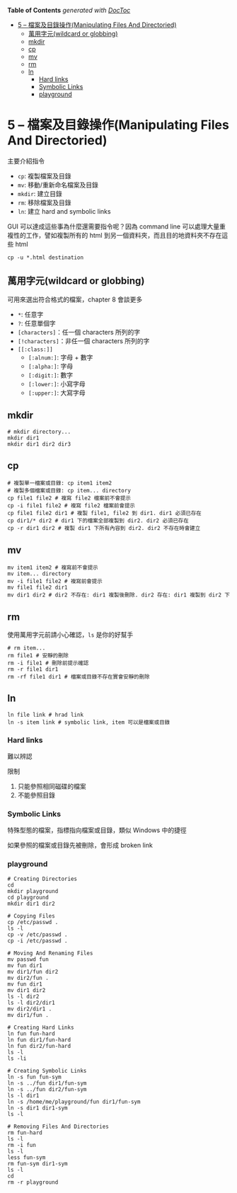 <!-- START doctoc generated TOC please keep comment here to allow auto update -->
<!-- DON'T EDIT THIS SECTION, INSTEAD RE-RUN doctoc TO UPDATE -->
**Table of Contents**  *generated with [DocToc](https://github.com/thlorenz/doctoc)*

- [5 – 檔案及目錄操作(Manipulating Files And Directoried)](#5--%E6%AA%94%E6%A1%88%E5%8F%8A%E7%9B%AE%E9%8C%84%E6%93%8D%E4%BD%9Cmanipulating-files-and-directoried)
  - [萬用字元(wildcard or globbing)](#%E8%90%AC%E7%94%A8%E5%AD%97%E5%85%83wildcard-or-globbing)
  - [mkdir](#mkdir)
  - [cp](#cp)
  - [mv](#mv)
  - [rm](#rm)
  - [ln](#ln)
    - [Hard links](#hard-links)
    - [Symbolic Links](#symbolic-links)
    - [playground](#playground)

<!-- END doctoc generated TOC please keep comment here to allow auto update -->

# 5 – 檔案及目錄操作(Manipulating Files And Directoried)

主要介紹指令

- `cp`: 複製檔案及目錄
- `mv`: 移動/重新命名檔案及目錄
- `mkdir`: 建立目錄
- `rm`: 移除檔案及目錄
- `ln`: 建立 hard and symbolic links

GUI 可以達成這些事為什麼還需要指令呢？因為 command line 可以處理大量重複性的工作，譬如複製所有的 html 到另一個資料夾，而且目的地資料夾不存在這些 html

```shell
cp -u *.html destination
```

## 萬用字元(wildcard or globbing)

可用來選出符合格式的檔案，chapter 8 會談更多

- `*`: 任意字
- `?`: 任意單個字
- `[characters]`：任一個 characters 所列的字
- `[!characters]`：非任一個 characters 所列的字
- `[[:class:]]`
  - `[:alnum:]`: 字母 + 數字
  - `[:alpha:]`: 字母
  - `[:digit:]`: 數字
  - `[:lower:]`: 小寫字母
  - `[:upper:]`: 大寫字母

## mkdir

```shell
# mkdir directory...
mkdir dir1
mkdir dir1 dir2 dir3
```

## cp

```shell
# 複製單一檔案或目錄: cp item1 item2
# 複製多個檔案或目錄: cp item... directory
cp file1 file2 # 複寫 file2 檔案前不會提示
cp -i file1 file2 # 複寫 file2 檔案前會提示
cp file1 file2 dir1 # 複製 file1, file2 到 dir1. dir1 必須已存在
cp dir1/* dir2 # dir1 下的檔案全部複製到 dir2. dir2 必須已存在
cp -r dir1 dir2 # 複製 dir1 下所有內容到 dir2. dir2 不存在時會建立
```

## mv

```shell
mv item1 item2 # 複寫前不會提示
mv item... directory
mv -i file1 file2 # 複寫前會提示
mv file1 file2 dir1
mv dir1 dir2 # dir2 不存在: dir1 複製後刪除. dir2 存在: dir1 複製到 dir2 下
```

## rm

使用萬用字元前請小心確認，`ls` 是你的好幫手

```shell
# rm item...
rm file1 # 安靜的刪除
rm -i file1 # 刪除前提示確認
rm -r file1 dir1
rm -rf file1 dir1 # 檔案或目錄不存在實會安靜的刪除
```

## ln

```shell
ln file link # hrad link
ln -s item link # symbolic link, item 可以是檔案或目錄
```

### Hard links

難以辨認

限制

1. 只能參照相同磁碟的檔案
2. 不能參照目錄

### Symbolic Links

特殊型態的檔案，指標指向檔案或目錄，類似 Windows 中的捷徑

如果參照的檔案或目錄先被刪除，會形成 broken link

### playground

```shell
# Creating Directories
cd
mkdir playground
cd playground
mkdir dir1 dir2

# Copying Files
cp /etc/passwd .
ls -l
cp -v /etc/passwd .
cp -i /etc/passwd .

# Moving And Renaming Files
mv passwd fun
mv fun dir1
mv dir1/fun dir2
mv dir2/fun .
mv fun dir1
mv dir1 dir2
ls -l dir2
ls -l dir2/dir1
mv dir2/dir1 .
mv dir1/fun .

# Creating Hard Links
ln fun fun-hard
ln fun dir1/fun-hard
ln fun dir2/fun-hard
ls -l
ls -li

# Creating Symbolic Links
ln -s fun fun-sym
ln -s ../fun dir1/fun-sym
ln -s ../fun dir2/fun-sym
ls -l dir1
ln -s /home/me/playground/fun dir1/fun-sym
ln -s dir1 dir1-sym
ls -l

# Removing Files And Directories
rm fun-hard
ls -l
rm -i fun
ls -l
less fun-sym
rm fun-sym dir1-sym
ls -l
cd
rm -r playground
```
